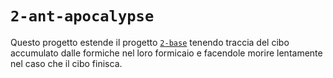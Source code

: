# `2-ant-apocalypse`

Questo progetto estende il progetto [`2-base`](https://github.com/Steffo99/turtle007/tree/2-base) tenendo traccia del cibo accumulato dalle formiche nel loro formicaio e facendole morire lentamente nel caso che il cibo finisca.
